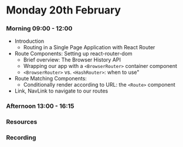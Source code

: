 # Monday 20th February

### Morning 09:00 - 12:00
- Introduction
	- Routing in a Single Page Application with React Router
- Route Components: Setting up react-router-dom
	- Brief overview: The Browser History API 
	- Wrapping our app with a `<BrowserRouter>` container component
	- `<BrowserRouter>` vs. `<HashRouter>`: when to use"
- Route Matching Components:
	- Conditionally render according to URL: the `<Route>` component
- Link, NavLink to navigate to our routes

### Afternoon 13:00 - 16:15



### Resources



### Recording
